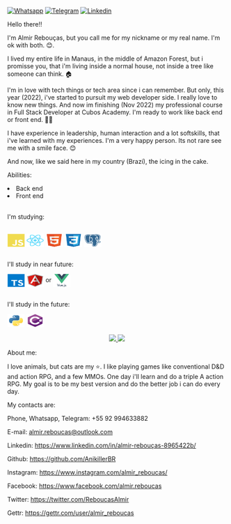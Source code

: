<a href="http://api.whatsapp.com/send?1=pt_BR&phone=5592994633882" target="_blank"><img alt="Whatsapp" src="https://img.shields.io/badge/WhatsApp-25D366?style=for-the-badge&logo=whatsapp&logoColor=white" /></a> <a href="https://t.me/anikkiller" target="_blank"><img alt="Telegram" src="https://img.shields.io/badge/Telegram-2CA5E0?style=for-the-badge&logo=telegram&logoColor=white" /></a> <a href="https://www.linkedin.com/in/almir-rebouças-8965422b" target="_blank"><img alt="Linkedin" src="https://img.shields.io/badge/LinkedIn-0077B5?style=for-the-badge&logo=linkedin&logoColor=white" /></a>



Hello there!!

I'm Almir Rebouças, but you call me for my nickname or my real name. I'm ok with both. 😊.

I lived my entire life in Manaus, in the middle of Amazon Forest, but i promisse you, that i'm living inside a normal house, not inside a tree like someone can think. 🏠

I'm in love with tech things or tech area since i can remember. But only, this year (2022), i've started to pursuit my web developer side. I really love to know new things. And now im finishing (Nov 2022) my professional course in Full Stack Developer at Cubos Academy. I'm ready to work like back end or front end. 🏫🎒

I have experience in leadership, human interaction and a lot softskills, that i've learned with my experiences. I'm a very happy person. Its not rare see me with a smile face. 😊

And now, like we said here in my country (Brazi), the icing in the cake.

Abilities:
<li> Back end </li>
<li> Front end </li>
</br>

I'm studying:
<div style="display: inline_block"><br>
  <img align="center" alt="Javascript" height="30" width="40" src="https://raw.githubusercontent.com/devicons/devicon/master/icons/javascript/javascript-plain.svg" />
  <img align="center" alt="React" height="30" width="40" src="https://raw.githubusercontent.com/devicons/devicon/master/icons/react/react-original.svg" />
  <img align="center" alt="HTML" height="30" width="40" src="https://raw.githubusercontent.com/devicons/devicon/master/icons/html5/html5-original.svg" />
  <img align="center" alt="CSS" height="30" width="40" src="https://raw.githubusercontent.com/devicons/devicon/master/icons/css3/css3-original.svg" />
  <img align="center" alt="Postgres" height="30" width="40" src="https://github.com/devicons/devicon/blob/master/icons/postgresql/postgresql-plain.svg" />
</div>
<br />

I'll study in near future:

<div>
<img align="center" alt="Typescript" height="30" width="40" src="https://raw.githubusercontent.com/devicons/devicon/master/icons/typescript/typescript-plain.svg" />
<img align="center" alt="Angular" height="30" width="40" src="https://github.com/devicons/devicon/blob/master/icons/angularjs/angularjs-original.svg" /> or 
<img align="center" alt="Vue" height="30" width="40" src="https://github.com/devicons/devicon/blob/master/icons/vuejs/vuejs-original-wordmark.svg" />
</div>
<br />

I'll study in the future:

<div>
<img align="center" alt="Python" height="30" width="40" src="https://raw.githubusercontent.com/devicons/devicon/master/icons/python/python-original.svg" />
<img align="center" alt="Csharp" height="30" width="40" src="https://raw.githubusercontent.com/devicons/devicon/master/icons/csharp/csharp-original.svg" />
</div>
<br />

<div align="center">
  <a href="https://github.com/anikillerbr">
  <img height="180em" src="https://github-readme-stats.vercel.app/api?username=anikillerbr&show_icons=true&theme=dracula&include_all_commits=true&count_private=true"/>
  <img height="180em" src="https://github-readme-stats.vercel.app/api/top-langs/?username=anikillerbr&layout=compact&langs_count=7&theme=dracula"/></a>
</div>

About me:

I love animals, but cats are my ⭐.
I like playing games like conventional D&D and action RPG, and a few MMOs.
One day i'll learn and do a triple A action RPG.
My goal is to be my best version and do the better job i can do every day.

My contacts are:

Phone, Whatsapp, Telegram: +55 92 994633882

E-mail: almir.reboucas@outlook.com

Linkedin: https://www.linkedin.com/in/almir-rebouças-8965422b/

Github: https://github.com/AnikillerBR

Instagram: https://www.instagram.com/almir_reboucas/

Facebook: https://www.facebook.com/almir.reboucas

Twitter: https://twitter.com/ReboucasAlmir

Gettr: https://gettr.com/user/almir_reboucas

